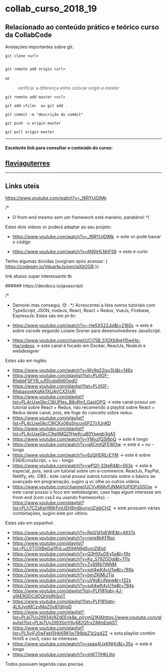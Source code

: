 # collab_curso_2018_19

## Relacionado ao conteúdo prático e teórico curso da CollabCode

<p>Anotações importantes sobre git:</p>

```
git clone <url>
```
```

git remote add origin <url>
```

or
> verificar a diferença entre colocar *origin* e *master*

```
git remote add master <url>
```
```
git add <file>  ou git add .
```

```
git commit -m "descrição do commit" 
```
```
git push -u origin master
```
```
git pull origin master
 ```
 

---
#### Excelente link para consultar o conteúdo do curso:

[flaviaguterres](https://github.com/flaviaguterres/do-front-ao-end/tree/master/loja-fone)
--- 
---
Links uteis
---

https://www.youtube.com/watch?v=_f6RYUjDlMk

/*
 * O front-end mesmo sem um framework está maneiro, parabéns!
 */

Estes dois vídeos vc poderá adaptar ao seu projeto:
- https://www.youtube.com/watch?v=_f6RYUjDlMk  → este vc pode baixar o código

- https://www.youtube.com/watch?v=AN0iHLNhF58 → este é curto

Tenho algumas dúvidas (surgiram após acessar: { https://codepen.io/VduarteJs/pen/aXbOGB }):

<p>link abaixo super interessante tb </p>
###### https://devdocs.io/javascript/

/*
 * Demorei mas consegui, 😓 : 
 */
Acrescentei a lista outros tutoriais com TypeScript, JSON, nodeJs, React, React + Redux, VueJs, Firebase, ExpressJs:
Estes são em pt-br:
- https://www.youtube.com/watch?v=-He5X522JsI&t=2165s → este é sobre vscode segundo Loiane Groner para desenvolvedores JavaScript.

- https://www.youtube.com/channel/UCj75B_51OXb9qH15wiHs-Hw/videos → este canal é focado em Docker, ReactJs, NodeJs e webdesigner



Estes são em inglês:
- https://www.youtube.com/watch?v=Wy9q22isx3U&t=146s
- https://www.youtube.com/playlist?list=PLillGF-RfqbbFSFYR_yJfDcdq6It6OqdO
- https://www.youtube.com/playlist?list=PLillGF-RfqbaxgxkKgKk1XlJAVCX31xRI
- https://www.youtube.com/playlist?list=PL4cUxeGkcC9jUPIes_B8vRjn1_GaplOPQ → este canal possuí um tutorial sobre React + Redux, não recomendo a playlist sobre React + Redux deste canal, pois, ele foge do conceito sobre redux.
- https://www.youtube.com/playlist?list=PL4cUxeGkcC9iCKx06qSncuvEPZ7x1UnKD
- https://www.youtube.com/playlist?list=PL4cUxeGkcC9g0MQZfHwKcuB0Yswgb3gA5
- https://www.youtube.com/watch?v=YMvzfQSI6pQ → este é longo
- https://www.youtube.com/watch?v=qACmtQFEWOw → este é + ou - longo
- https://www.youtube.com/watch?v=6zQHDRLrEYM → este é sobre ES6/EcmaScript, + ou - longo
- https://www.youtube.com/watch?v=wPQ1-33teR4&t=563s → este é especial, pois, será um tutorial sobre um e-commerce: ReactJs, PayPal, Netlify, etc. OBS.: este canal possuí outros tutoriais sobre o básico ao avançado em programação, sugiro q vc olhe os outros vídeos.
- https://www.youtube.com/channel/UCVyRiMvfUNMA1UPlDPzG5Ow → este canal possuí o foco em webdesigner, caso haja algum interesse em front-end (com css3 ou usando frameworks).
-https://www.youtube.com/playlist?list=PLh7CZsKpHR9rFmUEH9m6kvryciZgibCHZ → este possuem várias combinações, sugiro este por último.


Estes são em espanhol:
- https://www.youtube.com/watch?v=RqQ1d1qEWlE&t=4937s
- https://www.youtube.com/watch?v=nqre9kKFRpc
- https://www.youtube.com/playlist?list=PLL0TiOXBeDai1PJLudS9AN9d5umZtEijd
- https://www.youtube.com/watch?v=Q3HtXuDEy5s&t=19s
- https://www.youtube.com/watch?v=Ko_S79ZGDqI&t=111s
- https://www.youtube.com/watch?v=Zy89Nj7tNNM
- https://www.youtube.com/watch?v=sqt4wK4yU1w&t=789s
- https://www.youtube.com/watch?v=bmZKIMjJTjs
- https://www.youtube.com/watch?v=uVltgEcjNww&t=132s
- https://www.youtube.com/watch?v=sqt4wK4yU1w&t=794s
- https://www.youtube.com/playlist?list=PLPl81lqbj-4J-gfAERGDCdOQtVgRhSvIT
- https://www.youtube.com/playlist?list=PLPl81lqbj-4L6JypMCzyMqZ0v87dltjqD
- https://www.youtube.com/playlist?list=PLbj7Uy2ll934jj9ZdEEnk8e_pVymQ1KIAhttps://www.youtube.com/playlist?list=PLbj7Uy2ll935mYlIv482QfrxZiMmEpAST
- https://www.youtube.com/playlist?list=PL5vjFJ0wFekI5HkKRK1w786kbZ1z2g42Z → esta playlist contêm html5 e css3, caso se interesse.
- https://www.youtube.com/watch?v=seaq4UxKNHU&t=35s → este é longo
- https://www.youtube.com/watch?v=xh6T7lHKLKg

Todos possuem legenda caso precise. 
